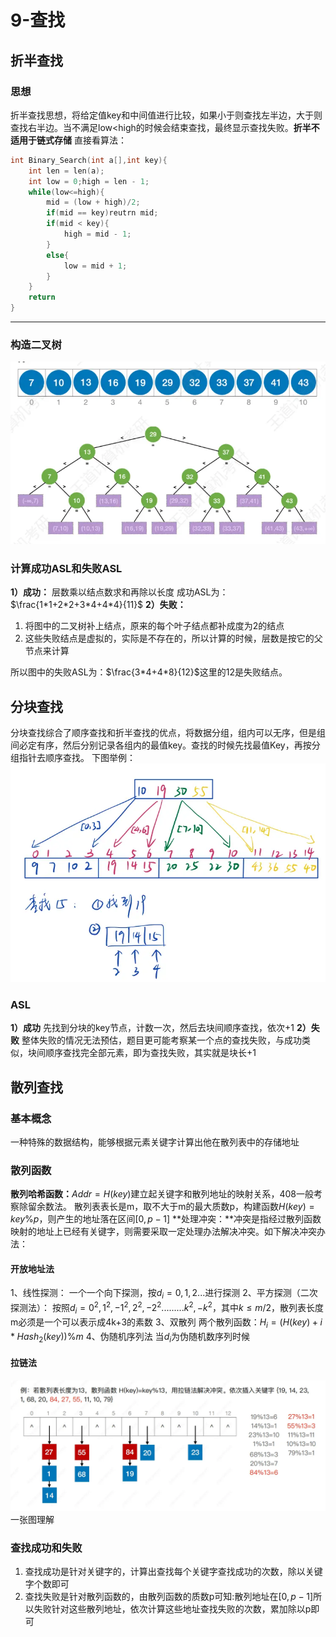 # 9-查找
## 折半查找
### 思想
折半查找思想，将给定值key和中间值进行比较，如果小于则查找左半边，大于则查找右半边。当不满足low<high的时候会结束查找，最终显示查找失败。**折半不适用于链式存储**
直接看算法：
```cpp
int Binary_Search(int a[],int key){
    int len = len(a);
    int low = 0;high = len - 1;
    while(low<=high){
        mid = (low + high)/2;
        if(mid == key)reutrn mid;
        if(mid < key){
            high = mid - 1;
        }
        else{
            low = mid + 1;
        }
    }
    return 
}
```
** **
### 构造二叉树
![image.png](https://github.com/Rachel1771/picx-images-hosting/raw/master/20241227/image-(63).13luh2ip2s.webp)
### **计算成功ASL和失败ASL**
**1）成功：**
层数乘以结点数求和再除以长度
成功ASL为：$\frac{1*1+2*2+3*4+4*4}{11}$
**2）失败：**

1. 将图中的二叉树补上结点，原来的每个叶子结点都补成度为2的结点
2. 这些失败结点是虚拟的，实际是不存在的，所以计算的时候，层数是按它的父节点来计算

所以图中的失败ASL为：$\frac{3*4+4*8}{12}$这里的12是失败结点。

## 分块查找
分块查找综合了顺序查找和折半查找的优点，将数据分组，组内可以无序，但是组间必定有序，然后分别记录各组内的最值key。查找的时候先找最值Key，再按分组指针去顺序查找。
下图举例：
![image.png](https://github.com/Rachel1771/picx-images-hosting/raw/master/20241227/image-(64).5c11qw8xv6.webp)
### ASL
**1）成功**
先找到分块的key节点，计数一次，然后去块间顺序查找，依次+1
**2）失败**
整体失败的情况无法预估，题目更可能考察某一个点的查找失败，与成功类似，块间顺序查找完全部元素，即为查找失败，其实就是块长+1
## 散列查找
### 基本概念
一种特殊的数据结构，能够根据元素关键字计算出他在散列表中的存储地址
### 散列函数
**散列哈希函数：**$Addr = H(key)$建立起关键字和散列地址的映射关系，408一般考察除留余数法。
散列表表长是m，取不大于m的最大质数p，构建函数$H(key) = key  \% p$，则产生的地址落在区间$[0,p-1]$
**处理冲突：**冲突是指经过散列函数映射的地址上已经有关键字，则需要采取一定处理办法解决冲突。如下解决冲突办法：
#### 开放地址法
1、线性探测：
一个一个向下探测，按$d_i = 0,1,2...$进行探测
2、平方探测（二次探测法）：
按照$d_i = 0^2,1^2,-1^2,2^2,-2^2.........k^2,-k^2$，其中$k \le m/2$，散列表长度m必须是一个可以表示成4k+3的素数
3、双散列
两个散列函数：$H_i = (H(key)+i*Hash_2(key)) \% m$
4、伪随机序列法
当$d_i$为伪随机数序列时候

#### 拉链法
![image.png](https://github.com/Rachel1771/picx-images-hosting/raw/master/20241227/image-(65).6m3yx7qx68.webp)
一张图理解

### 查找成功和失败

1. 查找成功是针对关键字的，计算出查找每个关键字查找成功的次数，除以关键字个数即可
2. 查找失败是针对散列函数的，由散列函数的质数p可知:散列地址在$[0,p-1]$所以失败针对这些散列地址，依次计算这些地址查找失败的次数，累加除以p即可
